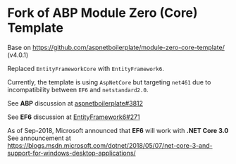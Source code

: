 # Fork of ABP Module Zero (Core) Template
Base on https://github.com/aspnetboilerplate/module-zero-core-template/ (v4.0.1)

Replaced `EntityFrameworkCore` with `EntityFramework6`.

Currently, the template is using `AspNetCore` but targeting `net461` due to incompatibility between `EF6` and `netstandard2.0`.

See **ABP** discussion at [aspnetboilerplate#3812](https://github.com/aspnetboilerplate/aspnetboilerplate/issues/3812) 

See **EF6** discussion at [EntityFramework6#271](https://github.com/aspnet/EntityFramework6/issues/271)

As of Sep-2018, Microsoft announced that **EF6** will work with  **.NET Core 3.0** 
See announcement at https://blogs.msdn.microsoft.com/dotnet/2018/05/07/net-core-3-and-support-for-windows-desktop-applications/
